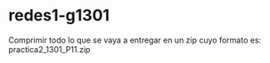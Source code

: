 # redes1-g1301

Comprimir todo lo que se vaya a entregar en un zip cuyo formato es: practica2_1301_P11.zip